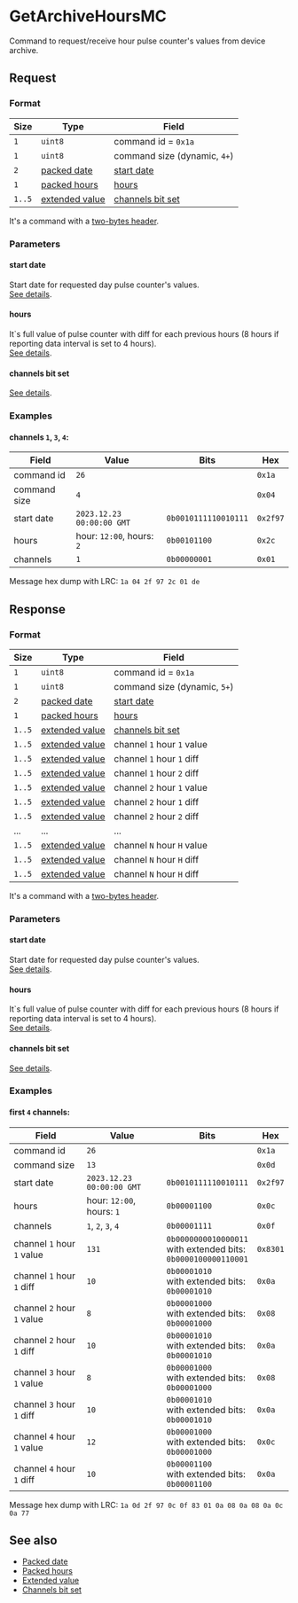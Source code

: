 # GetArchiveHoursMC

Command to request/receive hour pulse counter's values from device archive.


## Request

### Format

| Size   | Type                                         | Field                                                      |
| ------ | -------------------------------------------- | ---------------------------------------------------------- |
| `1`    | `uint8`                                      | command id = `0x1a`                                        |
| `1`    | `uint8`                                      | command size (dynamic, `4+`)                               |
| `2`    | [packed date](../types.md#packed-date)       | [start date](#start-date)                                  |
| `1`    | [packed hours](../types.md#packed-hours)     | [hours](#hours)                                            |
| `1..5` | [extended value](../types.md#extended-value) | [channels bit set](../parameter-types.md#channels-bit-set) |

It's a command with a [two-bytes header](../message.md#command-with-a-two-bytes-header).

### Parameters

#### **start date**

Start date for requested day pulse counter's values.
<br/>
[See details](../types.md#packed-date).

#### **hours**

It`s full value of pulse counter with diff for each previous hours (8 hours if reporting data interval is set to 4 hours).
<br/>
[See details](../types.md#packed-hours).

#### **channels bit set**

[See details](../parameter-types.md#channels-bit-set).

### Examples

#### channels `1`, `3`, `4`:

| Field        | Value                     | Bits                 | Hex      |
| ------------ | ------------------------- | -------------------- | -------- |
| command id   | `26`                      |                      | `0x1a`   |
| command size | `4`                       |                      | `0x04`   |
| start date   | `2023.12.23 00:00:00 GMT` | `0b0010111110010111` | `0x2f97` |
| hours        | hour: `12:00`, hours: `2` | `0b00101100`         | `0x2c`   |
| channels     | `1`                       | `0b00000001`         | `0x01`   |

Message hex dump with LRC: `1a 04 2f 97 2c 01 de`


## Response

### Format

| Size   | Type                                         | Field                                                      |
| ------ | -------------------------------------------- | ---------------------------------------------------------- |
| `1`    | `uint8`                                      | command id = `0x1a`                                        |
| `1`    | `uint8`                                      | command size (dynamic, `5+`)                               |
| `2`    | [packed date](../types.md#packed-date)       | [start date](#start-date)                                  |
| `1`    | [packed hours](../types.md#packed-hours)     | [hours](#hours)                                            |
| `1..5` | [extended value](../types.md#extended-value) | [channels bit set](../parameter-types.md#channels-bit-set) |
| `1..5` | [extended value](../types.md#extended-value) | channel `1` hour `1` value                                 |
| `1..5` | [extended value](../types.md#extended-value) | channel `1` hour `1` diff                                  |
| `1..5` | [extended value](../types.md#extended-value) | channel `1` hour `2` diff                                  |
| `1..5` | [extended value](../types.md#extended-value) | channel `2` hour `1` value                                 |
| `1..5` | [extended value](../types.md#extended-value) | channel `2` hour `1` diff                                  |
| `1..5` | [extended value](../types.md#extended-value) | channel `2` hour `2` diff                                  |
| ...    | ...                                          | ...                                                        |
| `1..5` | [extended value](../types.md#extended-value) | channel `N` hour `H` value                                 |
| `1..5` | [extended value](../types.md#extended-value) | channel `N` hour `H` diff                                  |
| `1..5` | [extended value](../types.md#extended-value) | channel `N` hour `H` diff                                  |

It's a command with a [two-bytes header](../message.md#command-with-a-two-bytes-header).

### Parameters

#### **start date**

Start date for requested day pulse counter's values.
<br/>
[See details](../types.md#packed-date).

#### **hours**

It`s full value of pulse counter with diff for each previous hours (8 hours if reporting data interval is set to 4 hours).
<br/>
[See details](../types.md#packed-hours).

#### **channels bit set**

[See details](../parameter-types.md#channels-bit-set).

### Examples

#### first `4` channels:

| Field                      | Value                     | Bits                                                                  | Hex      |
| -------------------------- | ------------------------- | --------------------------------------------------------------------- | -------- |
| command id                 | `26`                      |                                                                       | `0x1a`   |
| command size               | `13`                      |                                                                       | `0x0d`   |
| start date                 | `2023.12.23 00:00:00 GMT` | `0b0010111110010111`                                                  | `0x2f97` |
| hours                      | hour: `12:00`, hours: `1` | `0b00001100`                                                          | `0x0c`   |
| channels                   | `1`, `2`, `3`, `4`        | `0b00001111`                                                          | `0x0f`   |
| channel `1` hour `1` value | `131`                     | `0b0000000010000011`<br/>with extended bits:<br/>`0b0000100000110001` | `0x8301` |
| channel `1` hour `1` diff  | `10`                      | `0b00001010`<br/>with extended bits:<br/>`0b00001010`                 | `0x0a`   |
| channel `2` hour `1` value | `8`                       | `0b00001000`<br/>with extended bits:<br/>`0b00001000`                 | `0x08`   |
| channel `2` hour `1` diff  | `10`                      | `0b00001010`<br/>with extended bits:<br/>`0b00001010`                 | `0x0a`   |
| channel `3` hour `1` value | `8`                       | `0b00001000`<br/>with extended bits:<br/>`0b00001000`                 | `0x08`   |
| channel `3` hour `1` diff  | `10`                      | `0b00001010`<br/>with extended bits:<br/>`0b00001010`                 | `0x0a`   |
| channel `4` hour `1` value | `12`                      | `0b00001000`<br/>with extended bits:<br/>`0b00001000`                 | `0x0c`   |
| channel `4` hour `1` diff  | `10`                      | `0b00001100`<br/>with extended bits:<br/>`0b00001100`                 | `0x0a`   |

Message hex dump with LRC: `1a 0d 2f 97 0c 0f 83 01 0a 08 0a 08 0a 0c 0a 77`


## See also

* [Packed date](../types.md#packed-date)
* [Packed hours](../types.md#packed-hours)
* [Extended value](../types.md#extended-value)
* [Channels bit set](../parameter-types.md#channels-bit-set)
